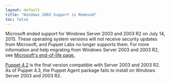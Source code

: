 ```yaml
---
layout: default
title: "Windows 2003 Support is Removed"
toc: false
---
```


Microsoft ended support for Windows Server 2003 and 2003 R2 on July 14, 2015. These operating system versions will not receive security updates from Microsoft, and Puppet Labs no longer supports them. For more information and help migrating from Windows Server 2003 and 2003 R2, see [Microsoft's end-of-life page.](https://www.microsoft.com/en-us/server-cloud/products/windows-server-2003/)

[Puppet 4.2](/puppet/4.2/reference/) is the final version compatible with Server 2003 and 2003 R2. As of Puppet 4.3, the Puppet Agent package fails to install on Windows Server 2003 and 2003 R2.